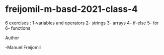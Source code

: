 # freijomil-m-basd-2021-class-4


6 exercises :
    1-variables and operators
    2- strings
    3- arrays
    4- if-else
    5- for
    6- functions


Author 

-Manuel Freijomil

